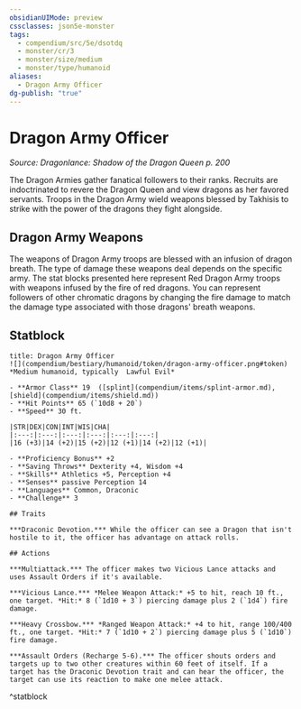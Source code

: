 ```yaml
---
obsidianUIMode: preview
cssclasses: json5e-monster
tags:
  - compendium/src/5e/dsotdq
  - monster/cr/3
  - monster/size/medium
  - monster/type/humanoid
aliases:
  - Dragon Army Officer
dg-publish: "true"
---
```

# Dragon Army Officer
*Source: Dragonlance: Shadow of the Dragon Queen p. 200*  

The Dragon Armies gather fanatical followers to their ranks. Recruits are indoctrinated to revere the Dragon Queen and view dragons as her favored servants. Troops in the Dragon Army wield weapons blessed by Takhisis to strike with the power of the dragons they fight alongside.

## Dragon Army Weapons

The weapons of Dragon Army troops are blessed with an infusion of dragon breath. The type of damage these weapons deal depends on the specific army. The stat blocks presented here represent Red Dragon Army troops with weapons infused by the fire of red dragons. You can represent followers of other chromatic dragons by changing the fire damage to match the damage type associated with those dragons' breath weapons.

## Statblock

```ad-statblock
title: Dragon Army Officer
![](compendium/bestiary/humanoid/token/dragon-army-officer.png#token)
*Medium humanoid, typically  Lawful Evil*

- **Armor Class** 19  ([splint](compendium/items/splint-armor.md), [shield](compendium/items/shield.md))
- **Hit Points** 65 (`10d8 + 20`)
- **Speed** 30 ft.

|STR|DEX|CON|INT|WIS|CHA|
|:---:|:---:|:---:|:---:|:---:|:---:|
|16 (+3)|14 (+2)|15 (+2)|12 (+1)|14 (+2)|12 (+1)|

- **Proficiency Bonus** +2
- **Saving Throws** Dexterity +4, Wisdom +4
- **Skills** Athletics +5, Perception +4
- **Senses** passive Perception 14
- **Languages** Common, Draconic
- **Challenge** 3

## Traits

***Draconic Devotion.*** While the officer can see a Dragon that isn't hostile to it, the officer has advantage on attack rolls.

## Actions

***Multiattack.*** The officer makes two Vicious Lance attacks and uses Assault Orders if it's available.

***Vicious Lance.*** *Melee Weapon Attack:* +5 to hit, reach 10 ft., one target. *Hit:* 8 (`1d10 + 3`) piercing damage plus 2 (`1d4`) fire damage.

***Heavy Crossbow.*** *Ranged Weapon Attack:* +4 to hit, range 100/400 ft., one target. *Hit:* 7 (`1d10 + 2`) piercing damage plus 5 (`1d10`) fire damage.

***Assault Orders (Recharge 5-6).*** The officer shouts orders and targets up to two other creatures within 60 feet of itself. If a target has the Draconic Devotion trait and can hear the officer, the target can use its reaction to make one melee attack.
```
^statblock